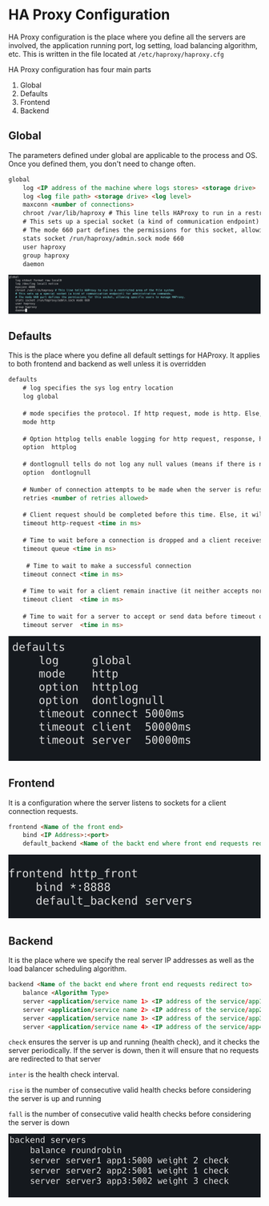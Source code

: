 # HA Proxy Configuration

HA Proxy configuration is the place where you define all the servers are involved,
the application running port, log setting, load balancing algorithm, etc. This is written in the file located at 
`/etc/haproxy/haproxy.cfg`

HA Proxy configuration has four main parts

1. Global
2. Defaults
3. Frontend
4. Backend

## Global

The parameters defined under global are applicable to the process and OS.
Once you defined them, you don't need to change often.

```html
global
    log <IP address of the machine where logs stores> <storage drive>
    log <log file path> <storage drive> <log level>
    maxconn <number of connections>
    chroot /var/lib/haproxy # This line tells HAProxy to run in a restricted area of the file system
    # This sets up a special socket (a kind of communication endpoint) for administrative commands. 
    # The mode 660 part defines the permissions for this socket, allowing specific users to manage HAProxy.
    stats socket /run/haproxy/admin.sock mode 660 
    user haproxy
    group haproxy
    daemon
```

![ha_16.png](../assets/ha_16.png)

## Defaults

This is the place where you define all default settings for HAProxy.
It applies to both frontend and backend as well unless it is overridden 

```html
defaults
    # log specifies the sys log entry location
    log global

    # mode specifies the protocol. If http request, mode is http. Else, it is tcp
    mode http

    # Option httplog tells enable logging for http request, response, header, session, etc
    option  httplog

    # dontlognull tells do not log any null values (means if there is no data transfered)
    option  dontlognull

    # Number of connection attempts to be made when the server is refused the connection or times out.
    retries <number of retries allowed>
    
    # Client request should be completed before this time. Else, it will get timeout.
    timeout http-request <time in ms>
    
    # Time to wait before a connection is dropped and a client receives a 503 or "Service Unavailable" error
    timeout queue <time in ms>
    
     # Time to wait to make a successful connection
    timeout connect <time in ms>
    
    # Time to wait for a client remain inactive (it neither accepts nor sends data).
    timeout client  <time in ms>
    
    # Time to wait for a server to accept or send data before timeout occurs
    timeout server  <time in ms>
```

![ha_17.png](../assets/ha_17.png)

## Frontend

It is a configuration where the server listens to sockets for a client connection requests.

```html
frontend <Name of the front end>
    bind <IP Address>:<port>
    default_backend <Name of the backt end where front end requests redirect to>
```

![ha_18.png](../assets/ha_18.png)

## Backend

It is the place where we specify the real server IP addresses as well as the load balancer scheduling algorithm.

```html
backend <Name of the backt end where front end requests redirect to>
    balance <Algorithm Type>
    server <application/service name 1> <IP address of the service/app1 running>:<port> check
    server <application/service name 2> <IP address of the service/app2 running>:<port> check inter <time> rise 4 fall 3
    server <application/service name 3> <IP address of the service/app3 running>:<port> check
    server <application/service name 4> <IP address of the service/app4 running>:<port> backup
```

`check` ensures the server is up and running (health check), and it checks the server periodically. If the server is down, 
then it will ensure that no requests are redirected to that server

`inter` is the health check interval.

`rise` is the number of consecutive valid health checks before considering the server is up and running

`fall` is the number of consecutive valid health checks before considering the server is down

![ha_19.png](../assets/ha_19.png)
